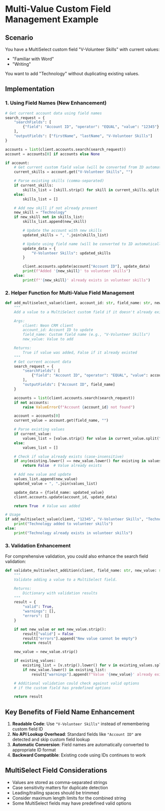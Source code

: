 # Multi-Value Custom Field Management Example

## Scenario
You have a MultiSelect custom field "V-Volunteer Skills" with current values:
- "Familiar with Word"
- "Writing"

You want to add "Technology" without duplicating existing values.

## Implementation

### 1. Using Field Names (New Enhancement)

```python
# Get current account data using field names
search_request = {
    "searchFields": [
        {"field": "Account ID", "operator": "EQUAL", "value": "12345"}
    ],
    "outputFields": ["firstName", "lastName", "V-Volunteer Skills"]
}

accounts = list(client.accounts.search(search_request))
account = accounts[0] if accounts else None

if account:
    # Get current custom field value (will be converted from ID automatically)
    current_skills = account.get("V-Volunteer Skills", "")

    # Parse existing skills (comma-separated)
    if current_skills:
        skills_list = [skill.strip() for skill in current_skills.split(",")]
    else:
        skills_list = []

    # Add new skill if not already present
    new_skill = "Technology"
    if new_skill not in skills_list:
        skills_list.append(new_skill)

        # Update the account with new skills
        updated_skills = ", ".join(skills_list)

        # Update using field name (will be converted to ID automatically)
        update_data = {
            "V-Volunteer Skills": updated_skills
        }

        client.accounts.update(account["Account ID"], update_data)
        print(f"Added '{new_skill}' to volunteer skills")
    else:
        print(f"'{new_skill}' already exists in volunteer skills")
```

### 2. Helper Function for Multi-Value Field Management

```python
def add_multiselect_value(client, account_id: str, field_name: str, new_value: str) -> bool:
    """
    Add a value to a MultiSelect custom field if it doesn't already exist.

    Args:
        client: Neon CRM client
        account_id: Account ID to update
        field_name: Custom field name (e.g., "V-Volunteer Skills")
        new_value: Value to add

    Returns:
        True if value was added, False if it already existed
    """
    # Get current account data
    search_request = {
        "searchFields": [
            {"field": "Account ID", "operator": "EQUAL", "value": account_id}
        ],
        "outputFields": ["Account ID", field_name]
    }

    accounts = list(client.accounts.search(search_request))
    if not accounts:
        raise ValueError(f"Account {account_id} not found")

    account = accounts[0]
    current_value = account.get(field_name, "")

    # Parse existing values
    if current_value:
        values_list = [value.strip() for value in current_value.split(",")]
    else:
        values_list = []

    # Check if value already exists (case-insensitive)
    if any(existing.lower() == new_value.lower() for existing in values_list):
        return False  # Value already exists

    # Add new value and update
    values_list.append(new_value)
    updated_value = ", ".join(values_list)

    update_data = {field_name: updated_value}
    client.accounts.update(account_id, update_data)

    return True  # Value was added

# Usage
if add_multiselect_value(client, "12345", "V-Volunteer Skills", "Technology"):
    print("Technology added to volunteer skills")
else:
    print("Technology already exists in volunteer skills")
```

### 3. Validation Enhancement

For comprehensive validation, you could also enhance the search field validation:

```python
def validate_multiselect_addition(client, field_name: str, new_value: str, existing_values: str = None) -> dict:
    """
    Validate adding a value to a MultiSelect field.

    Returns:
        Dictionary with validation results
    """
    result = {
        "valid": True,
        "warnings": [],
        "errors": []
    }

    if not new_value or not new_value.strip():
        result["valid"] = False
        result["errors"].append("New value cannot be empty")
        return result

    new_value = new_value.strip()

    if existing_values:
        existing_list = [v.strip().lower() for v in existing_values.split(",")]
        if new_value.lower() in existing_list:
            result["warnings"].append(f"Value '{new_value}' already exists")

    # Additional validation could check against valid options
    # if the custom field has predefined options

    return result
```

## Key Benefits of Field Name Enhancement

1. **Readable Code**: Use `"V-Volunteer Skills"` instead of remembering custom field ID
2. **No API Lookup Overhead**: Standard fields like `"Account ID"` are detected and skip custom field lookup
3. **Automatic Conversion**: Field names are automatically converted to appropriate ID format
4. **Backward Compatible**: Existing code using IDs continues to work

## MultiSelect Field Considerations

- Values are stored as comma-separated strings
- Case sensitivity matters for duplicate detection
- Leading/trailing spaces should be trimmed
- Consider maximum length limits for the combined string
- Some MultiSelect fields may have predefined valid options
